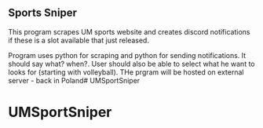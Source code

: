 ## Sports Sniper
This program scrapes UM sports website and creates discord notifications if these is a slot available that just released. 

Program uses python for scraping and python for sending notifications. It should say what? when?. User should also be able to select what he want to looks for (starting with volleyball). THe prgram will be hosted on external server - back in Poland# UMSportSniper
# UMSportSniper
